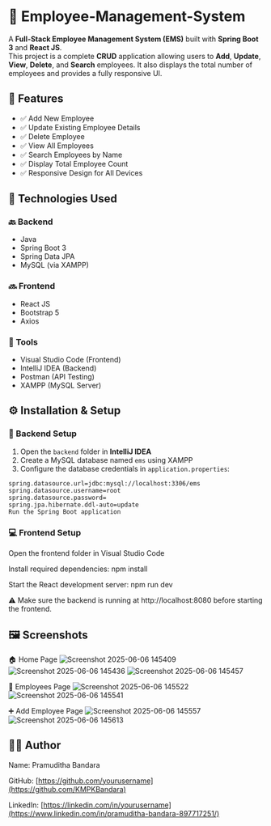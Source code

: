 # 💼 Employee-Management-System

A **Full-Stack Employee Management System (EMS)** built with **Spring Boot 3** and **React JS**.  
This project is a complete **CRUD** application allowing users to **Add**, **Update**, **View**, **Delete**, and **Search** employees. It also displays the total number of employees and provides a fully responsive UI.

## 📌 Features

- ✅ Add New Employee
- ✅ Update Existing Employee Details
- ✅ Delete Employee
- ✅ View All Employees
- ✅ Search Employees by Name
- ✅ Display Total Employee Count
- ✅ Responsive Design for All Devices

## 🧰 Technologies Used

### 🔙 Backend

- Java
- Spring Boot 3
- Spring Data JPA
- MySQL (via XAMPP)

### 🔜 Frontend

- React JS
- Bootstrap 5
- Axios

### 🧪 Tools

- Visual Studio Code (Frontend)
- IntelliJ IDEA (Backend)
- Postman (API Testing)
- XAMPP (MySQL Server)

## ⚙️ Installation & Setup

### 🔧 Backend Setup

1. Open the `backend` folder in **IntelliJ IDEA**
2. Create a MySQL database named `ems` using XAMPP
3. Configure the database credentials in `application.properties`:

```properties
spring.datasource.url=jdbc:mysql://localhost:3306/ems
spring.datasource.username=root
spring.datasource.password=
spring.jpa.hibernate.ddl-auto=update
Run the Spring Boot application

```

### 💻 Frontend Setup
Open the frontend folder in Visual Studio Code

Install required dependencies:
npm install

Start the React development server:
npm run dev

⚠️ Make sure the backend is running at http://localhost:8080 before starting the frontend.

## 🖼️ Screenshots
🏠 Home Page
![Screenshot 2025-06-06 145409](https://github.com/user-attachments/assets/43656ed6-66d4-460b-87be-1df742411ad7)
![Screenshot 2025-06-06 145436](https://github.com/user-attachments/assets/a9dfc5b3-efde-4b97-a0ac-d59d7a32b925)
![Screenshot 2025-06-06 145457](https://github.com/user-attachments/assets/82a245d8-477f-443d-9ab1-0df5f7b77ebb)

👥 Employees Page
![Screenshot 2025-06-06 145522](https://github.com/user-attachments/assets/d4bb9615-361d-4377-98c6-4090aa0dced3)
![Screenshot 2025-06-06 145541](https://github.com/user-attachments/assets/7bb0f98a-1414-4503-9f08-15f1ba9d6f08)

➕ Add Employee Page
![Screenshot 2025-06-06 145557](https://github.com/user-attachments/assets/f70b4eb2-ca97-419a-9424-56fac9600b68)
![Screenshot 2025-06-06 145613](https://github.com/user-attachments/assets/8d485118-3d59-49e0-9c65-26d719d87ba4)

## 👨‍💻 Author
Name: Pramuditha Bandara

GitHub: [https://github.com/yourusername](https://github.com/KMPKBandara)

LinkedIn: [https://linkedin.com/in/yourusername](https://www.linkedin.com/in/pramuditha-bandara-897717251/)
